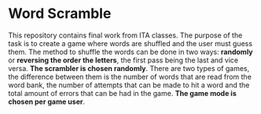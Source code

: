 # Word Scramble
This repository contains final work from ITA classes. The purpose of the task is to create a game where words are shuffled and the user must guess them. The method to shuffle the words can be done in two ways: **randomly** or **reversing the order the letters**, the first pass being the last and vice versa. **The scrambler is chosen randomly**. There are two types of games, the difference 
between them is the number of words that are read from the word bank, the number of attempts that can be made to hit a word and the total amount of errors that can be had in the game. **The game mode is chosen per game user**.
